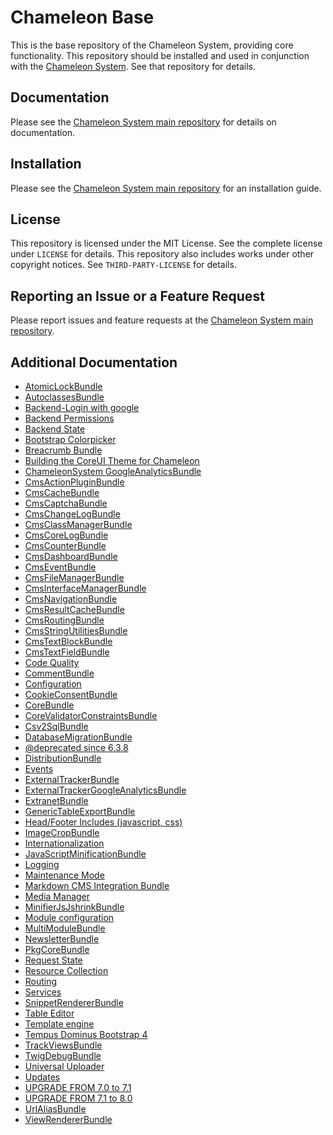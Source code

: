 Chameleon Base
==============

This is the base repository of the Chameleon System, providing core functionality. This repository should be installed
and used in conjunction with the [Chameleon System](https://github.com/chameleon-system/chameleon-system). See that
repository for details.

Documentation
-------------

Please see the [Chameleon System main repository](https://github.com/chameleon-system/chameleon-system) for details on
documentation.

Installation
------------

Please see the [Chameleon System main repository](https://github.com/chameleon-system/chameleon-system) for an
installation guide.

License
-------

This repository is licensed under the MIT License. See the complete license under `LICENSE` for details.
This repository also includes works under other copyright notices. See `THIRD-PARTY-LICENSE` for details.

Reporting an Issue or a Feature Request
---------------------------------------

Please report issues and feature requests at the [Chameleon System main
repository](https://github.com/chameleon-system/chameleon-system/issues).

Additional Documentation
------------------------

- [AtomicLockBundle](./src/AtomicLockBundle/README.md)
- [AutoclassesBundle](./src/AutoclassesBundle/README.md)
- [Backend-Login with google](./docs/backend-login-with-google.md)
- [Backend Permissions](./docs/backend-permissions.md)
- [Backend State](./docs/backend-state.md)
- [Bootstrap Colorpicker](./src/CoreBundle/Resources/public/javascript/bootstrap-colorpicker-3.0.3/README.md)
- [Breacrumb Bundle](./src/BreadcrumbBundle/README.md)
- [Building the CoreUI Theme for Chameleon](./src/CoreBundle/Resources/Theme/readme.md)
- [ChameleonSystem GoogleAnalyticsBundle](./src/ExternalTrackerGoogleAnalyticsBundle/Resources/doc/index.md)
- [CmsActionPluginBundle](./src/CmsActionPluginBundle/README.md)
- [CmsCacheBundle](./src/CmsCacheBundle/README.md)
- [CmsCaptchaBundle](./src/CmsCaptchaBundle/README.md)
- [CmsChangeLogBundle](./src/CmsChangeLogBundle/README.md)
- [CmsClassManagerBundle](./src/CmsClassManagerBundle/README.md)
- [CmsCoreLogBundle](./src/CmsCoreLogBundle/README.md)
- [CmsCounterBundle](./src/CmsCounterBundle/README.md)
- [CmsDashboardBundle](./src/CmsDashboardBundle/README.md)
- [CmsEventBundle](./src/CmsEventBundle/README.md)
- [CmsFileManagerBundle](./src/CmsFileManagerBundle/README.md)
- [CmsInterfaceManagerBundle](./src/CmsInterfaceManagerBundle/README.md)
- [CmsNavigationBundle](./src/CmsNavigationBundle/README.md)
- [CmsResultCacheBundle](./src/CmsResultCacheBundle/README.md)
- [CmsRoutingBundle](./src/CmsRoutingBundle/README.md)
- [CmsStringUtilitiesBundle](./src/CmsStringUtilitiesBundle/README.md)
- [CmsTextBlockBundle](./src/CmsTextBlockBundle/README.md)
- [CmsTextFieldBundle](./src/CmsTextFieldBundle/README.md)
- [Code Quality](./tools/code-quality/README.md)
- [CommentBundle](./src/CommentBundle/README.md)
- [Configuration](./src/CoreBundle/Resources/doc/configuration.md)
- [CookieConsentBundle](./src/CookieConsentBundle/README.md)
- [CoreBundle](./src/CoreBundle/README.md)
- [CoreValidatorConstraintsBundle](./src/CoreValidatorConstraintsBundle/README.md)
- [Csv2SqlBundle](./src/Csv2SqlBundle/README.md)
- [DatabaseMigrationBundle](./src/DatabaseMigrationBundle/README.md)
- [@deprecated since 6.3.8](./src/CoreBundle/private/modules/CMSTreeNodeSelect/deprecated.md)
- [DistributionBundle](./src/DistributionBundle/README.md)
- [Events](./src/CoreBundle/Resources/doc/events.md)
- [ExternalTrackerBundle](./src/ExternalTrackerBundle/README.md)
- [ExternalTrackerGoogleAnalyticsBundle](./src/ExternalTrackerGoogleAnalyticsBundle/README.md)
- [ExtranetBundle](./src/ExtranetBundle/README.md)
- [GenericTableExportBundle](./src/GenericTableExportBundle/README.md)
- [Head/Footer Includes (javascript, css)](./src/CoreBundle/Resources/doc/html-includes.md)
- [ImageCropBundle](./src/ImageCropBundle/README.md)
- [Internationalization](./src/CoreBundle/Resources/doc/i18n.md)
- [JavaScriptMinificationBundle](./src/JavaScriptMinificationBundle/README.md)
- [Logging](./src/CoreBundle/Resources/doc/logging.md)
- [Maintenance Mode](./src/CoreBundle/Resources/doc/maintenance-mode.md)
- [Markdown CMS Integration Bundle](./src/MarkdownCmsBundle/README.md)
- [Media Manager](./src/MediaManagerBundle/README.md)
- [MinifierJsJshrinkBundle](./src/MinifierJsJshrinkBundle/README.md)
- [Module configuration](./src/CoreBundle/Resources/doc/module-configuration.md)
- [MultiModuleBundle](./src/MultiModuleBundle/README.md)
- [NewsletterBundle](./src/NewsletterBundle/README.md)
- [PkgCoreBundle](./src/PkgCoreBundle/README.md)
- [Request State](./src/CoreBundle/Resources/doc/request-state.md)
- [Resource Collection](./src/CoreBundle/Resources/doc/resource-collection.md)
- [Routing](./src/CoreBundle/Resources/doc/routing.md)
- [Services](./src/CoreBundle/Resources/doc/services.md)
- [SnippetRendererBundle](./src/SnippetRendererBundle/README.md)
- [Table Editor](./src/CoreBundle/Resources/doc/table-editor.md)
- [Template engine](./docs/template-engine.md)
- [Tempus Dominus Bootstrap 4](./src/CoreBundle/Resources/public/javascript/tempus-dominus-5.39.0/README.md)
- [TrackViewsBundle](./src/TrackViewsBundle/README.md)
- [TwigDebugBundle](./src/TwigDebugBundle/README.md)
- [Universal Uploader](./src/CoreBundle/Resources/doc/universal-uploader.md)
- [Updates](./src/CoreBundle/Resources/doc/updates.md)
- [UPGRADE FROM 7.0 to 7.1](./UPGRADE-7.1.md)
- [UPGRADE FROM 7.1 to 8.0](./UPGRADE-8.0.md)
- [UrlAliasBundle](./src/UrlAliasBundle/README.md)
- [ViewRendererBundle](./src/ViewRendererBundle/README.md)
